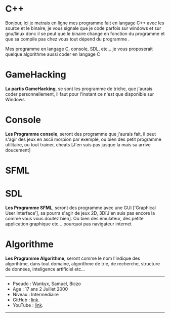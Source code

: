﻿# C++ 
Bonjour, ici je metrais en ligne mes programme fait en langage C++ avec les source et le binaire, je vous signale que je code parfois sur windows et sur gnu/linux donc il se peut que le binaire change en fonction du programme et que sa compile pas chez vous tout dépend du programme .

Mes programme en langage C, console, SDL, etc... je vous proposerait quelque algorithme aussi coder en langage C 

# GameHacking 
**La partis GameHacking**, se sont les programme de triche, que j'aurais coder personnellement,
il faut pour l'instant ce n'est que disponible sur Windows

# Console 
**Les Programme console**, seront des programme que j'aurais fait, il peut s'agir 
des jeux en ascii morpion par exemple, ou bien des petit programme utilitaire, ou 
tout trainer, cheats [J'en suis pas jusque la mais sa arrive doucement] 

# SFML 
# SDL 
**Les Programme SFML**, seront des programme avec une GUI ['Graphical User Interface'],
sa pourra s'agir de jeux 2D, 3D[J'en suis pas encore la comme vous vous doutez bien].
Ou bien des émulateur, des petite application graphique etc... pourquoi pas navigateur internet

# Algorithme
**Les Programme Algorithme**, seront comme le nom l'indique des algorihtme, dans tout domaine,
algorithme de trie, de recherche, structure de données, inteligence artificiel etc... 


-----------------
- Pseudo  : Wankyx, Samuel, Biczo 
- Age     : 17 ans 2 Juillet 2000
- Niveau  : Intermediaire
- GitHub  : [link](https://github.com/Madzcore).
- YouTube : [link](https://www.youtube.com).

-----------------
